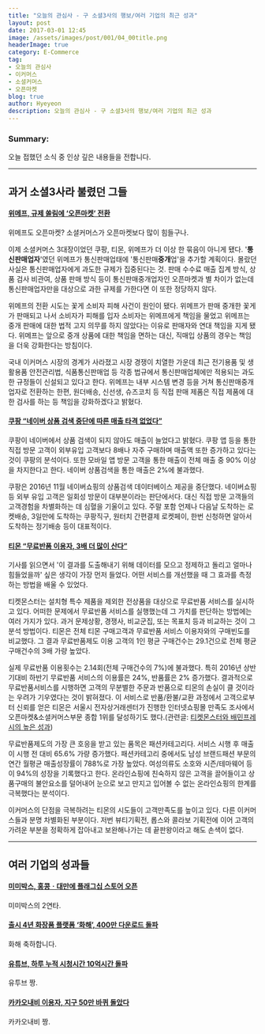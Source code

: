 ```yaml
---
title: "오늘의 관심사 - 구 소셜3사의 행보/여러 기업의 최근 성과"
layout: post
date: 2017-03-01 12:45
image: /assets/images/post/001/04_00title.png
headerImage: true
category: E-Commerce
tag:
- 오늘의 관심사
- 이커머스
- 소셜커머스
- 오픈마켓
blog: true
author: Hyeyeon
description: 오늘의 관심사 - 구 소셜3사의 행보/여러 기업의 최근 성과
---
```


### Summary:

오늘 접했던 소식 중 인상 깊은 내용들을 전합니다.

---

## 과거 소셜3사라 불렸던 그들

#### [위메프, 규제 쏠림에 ‘오픈마켓’ 전환](http://www.zdnet.co.kr/news/news_view.asp?artice_id=20170227090822)

위메프도 오픈마켓? 소셜커머스가 오픈마켓보다 많이 힘들구나.

이제 소셜커머스 3대장이었던 쿠팡, 티몬, 위메프가 더 이상 한 묶음이 아니게 됐다. '**통신판매업자**'였던 위메프가 통신판매업태에 '통신판매**중개**업'을 추가할 계획이다. 몰랐던 사실은 통신판매업자에게 과도한 규제가 집중된다는 것. 판매 수수료 매출 집계 방식, 상품 검사 비관여, 상품 판매 방식 등이 통신판매중개업자인 오픈마켓과 별 차이가 없는데 통신판매업자만을 대상으로 과한 규제를 가한다면 이 또한 정당하지 않다.

위메프의 전환 시도는 꽃게 소비자 피해 사건이 원인이 됐다. 위메프가 판매 중개한 꽃게가 판매되고 나서 소비자가 피해를 입자 소비자는 위메프에게 책임을 물었고 위메프는 중개 판매에 대한 법적 고지 의무를 하지 않았다는 이유로 판매자와 연대 책임을 지게 됐다. 위메프는 앞으로 중개 상품에 대한 책임을 면하는 대신, 직매입 상품의 경우는 책임을 더욱 강화한다는 방침이다.

국내 이커머스 시장의 경계가 사라졌고 시장 경쟁이 치열한 가운데 최근 전기용품 및 생활용품 안전관리법, 식품통신판매업 등 각종 법규에서 통신판매업체에만 적용되는 과도한 규정들이 신설되고 있다고 한다. 위메프는 내부 시스템 변경 등을 거쳐 통신판매중개업자로 전환하는 한편, 원더배송, 신선생, 슈즈코치 등 직접 판매 제품은 직접 제품에 대한 검사를 하는 등 책임을 강화하겠다고 밝혔다.

#### [쿠팡 “네이버 상품 검색 중단에 따른 매출 타격 없었다”](http://www.hankyung.com/news/app/newsview.php?aid=201702271314g)

쿠팡이 네이버에서 상품 검색이 되지 않아도 매출이 늘었다고 밝혔다. 쿠팡 앱 등을 통한 직접 방문 고객이 외부유입 고객보다 8배나 자주 구매하며 매출액 또한 증가하고 있다는 것이 쿠팡의 분석이다. 또한 모바일 앱 방문 고객을 통한 매출이 전체 매출 중 90% 이상을 차지한다고 한다. 네이버 상품검색을 통한 매출은 2%에 불과했다.

쿠팡은 2016년 11월 네이버쇼핑의 상품검색 데이터베이스 제공을 중단했다. 네이버쇼핑 등 외부 유입 고객은 일회성 방문이 대부분이라는 판단에서다. 대신 직접 방문 고객들의 고객경험을 차별화하는 데 심혈을 기울이고 있다. 주말 포함 언제나 다음날 도착하는 로켓배송, 3일만에 도착하는 쿠팡직구, 원터치 간편결제 로켓페이, 한번 신청하면 알아서 도착하는 정기배송 등이 대표적이다.

#### [티몬 “무료반품 이용자, 3배 더 많이 산다”](http://www.zdnet.co.kr/news/news_view.asp?artice_id=20170227182618)

기사를 읽으면서 '이 결과를 도출해내기 위해 데이터를 모으고 정제하고 돌리고 얼마나 힘들었을까' 싶은 생각이 가장 먼저 들었다. 어떤 서비스를 개선했을 때 그 효과를 측정하는 방법을 배울 수 있었다.

티켓몬스터는 설치형 특수 제품을 제외한 전상품을 대상으로 무료반품 서비스를 실시하고 있다. 어떠한 문제에서 무료반품 서비스를 실행했는데 그 가치를 판단하는 방법에는 여러 가지가 있다. 과거 문제상황, 경쟁사, 비교군집, 또는 목표치 등과 비교하는 것이 그 분석 방법이다. 티몬은 전체 티몬 구매고객과 무료반품 서비스 이용자와의 구매빈도를 비교했다. 그 결과 무료반품제도 이용 고객의 1인 평균 구매건수는 29.1건으로 전체 평균 구매건수의 3배 가량 높았다.

실제 무료반품 이용횟수는 2.14회(전체 구매건수의 7%)에 불과했다. 특히 2016년 상반기대비 하반기 무료반품 서비스의 이용률은 24%, 반품률은 2% 증가했다. 결과적으로 무료반품서비스를 시행하면 고객의 무분별한 주문과 반품으로 티몬의 손실이 클 것이라는 우려가 기우였다는 것이 밝혀졌다. 이 서비스로 반품/환불/교환 과정에서 고객으로부터 신뢰를 얻은 티몬은 서울시 전자상거래센터가 진행한 인터넷쇼핑몰 만족도 조사에서 오픈마켓&소셜커머스부문 종합 1위를 달성하기도 했다.(관련글: [티켓몬스터와 배민프레시의 높은 성과](https://imyeonn.github.io/e-commerce/90/))

무료반품제도의 가장 큰 호응을 받고 있는 품목은 패션카테고리다. 서비스 시행 후 매출이 시행 전 대비 65.6% 가량 증가했다. 패션카테고리 중에서도 남성 브랜드패션 부문의 연간 월평균 매출성장률이 788%로 가장 높았다. 여성의류도 소호와 시즌/테마웨어 등이 94%의 성장을 기록했다고 한다. 온라인쇼핑에 친숙하지 않은 고객을 끌어들이고 상품구매의 불안요소를 덜어내어 눈으로 보고 만지고 입어볼 수 없는 온라인쇼핑의 한계를 극복했다는 분석이다.

이커머스의 단점을 극복하려는 티몬의 시도들이 고객만족도를 높이고 있다. 다른 이커머스들과 분명 차별화된 부분이다. 저번 뷰티기획전, 롭스와 콜라보 기획전에 이어 고객의 가려운 부분을 정확하게 잡아내고 보완해나가는 데 끝판왕이라고 해도 손색이 없다.

---

## 여러 기업의 성과들

#### [미미박스, 홍콩ㆍ대만에 플래그십 스토어 오픈](http://www.etoday.co.kr/news/section/newsview.php?idxno=1461535)

미미박스의 2연타.

#### [출시 4년 화장품 플랫폼 ‘화해’, 400만 다운로드 돌파](http://platum.kr/archives/76770)

화해 축하합니다.

#### [유튜브, 하루 누적 시청시간 10억시간 돌파](http://www.bloter.net/archives/272826)

유투브 짱.

#### [카카오내비 이용자, 지구 50만 바퀴 돌았다](http://www.venturesquare.net/744035)

카카오내비 짱.
